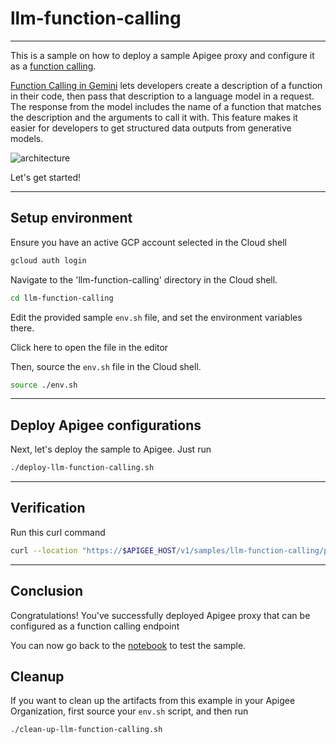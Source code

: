 # llm-function-calling

---

This is a sample on how to deploy a sample Apigee proxy and configure it as a [function calling](https://cloud.google.com/vertex-ai/generative-ai/docs/multimodal/function-calling). 

[Function Calling in Gemini](https://cloud.google.com/vertex-ai/generative-ai/docs/multimodal/function-calling) lets developers create a description of a function in their code, then pass that description to a language model in a request. The response from the model includes the name of a function that matches the description and the arguments to call it with. This feature makes it easier for developers to get structured data outputs from generative models.

![architecture](./images/arch.png)

Let's get started!

---

## Setup environment

Ensure you have an active GCP account selected in the Cloud shell

```sh
gcloud auth login
```

Navigate to the 'llm-function-calling' directory in the Cloud shell.

```sh
cd llm-function-calling
```

Edit the provided sample `env.sh` file, and set the environment variables there.

Click <walkthrough-editor-open-file filePath="llm-function-calling/env.sh">here</walkthrough-editor-open-file> to open the file in the editor

Then, source the `env.sh` file in the Cloud shell.

```sh
source ./env.sh
```

---

## Deploy Apigee configurations

Next, let's deploy the sample to Apigee. Just run

```bash
./deploy-llm-function-calling.sh
```
---

## Verification

Run this curl command

```sh
curl --location "https://$APIGEE_HOST/v1/samples/llm-function-calling/products" -H "Content-Type: application/json" -H "x-apikey: $APIKEY" 
```

---

## Conclusion

<walkthrough-conclusion-trophy></walkthrough-conclusion-trophy>

Congratulations! You've successfully deployed Apigee proxy that can be configured as a function calling endpoint

You can now go back to the [notebook](https://github.com/GoogleCloudPlatform/apigee-samples/blob/main/llm-function-calling/llm_function_calling.ipynb) to test the sample.

<walkthrough-inline-feedback></walkthrough-inline-feedback>

## Cleanup

If you want to clean up the artifacts from this example in your Apigee Organization, first source your `env.sh` script, and then run

```bash
./clean-up-llm-function-calling.sh
```
